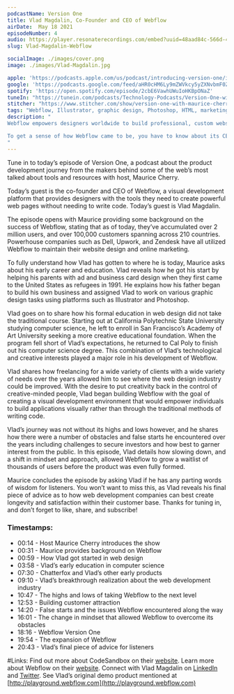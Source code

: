 ```yaml
---
podcastName: Version One
title: Vlad Magdalin, Co-Founder and CEO of Webflow
airDate:  May 18 2021
episodeNumber: 4
audio: https://player.resonaterecordings.com/embed?uuid=48aad84c-566d-4309-86bf-8d61990ff1ea&accentColor=13,180,206&backgroundColor=242,242,242
slug: Vlad-Magdalin-Webflow

socialImage: ./images/cover.png
image: ./images/Vlad-Magdalin.jpg

apple: 'https://podcasts.apple.com/us/podcast/introducing-version-one/id1558498088?i=1000513093620'
google: 'https://podcasts.google.com/feed/aHR0cHM6Ly9mZWVkcy5yZXNvbmF0ZXJlY29yZGluZ3MuY29tL3ZlcnNpb24tb25lLXdpdGgtbWF1cmljZS1jaGVycnk/episode/N2M1NDA2MjYtZmUyYS00NmVkLWFmOGItOTljZWM2NTRhMmRl?sa=X&ved=0CAQQkfYCahcKEwio7urO7-bvAhUAAAAAHQAAAAAQAQ'
spotify: 'https://open.spotify.com/episode/2cbE6VawhUWuIoHKBpONaZ'
tuneIn: "https://tunein.com/podcasts/Technology-Podcasts/Version-One-with-Maurice-Cherry-p1416547/?topicId=161575825"
stitcher: "https://www.stitcher.com/show/version-one-with-maurice-cherry/episode/introducing-version-one-82408223"
tags: "Webflow, Illustrator, graphic design, Photoshop, HTML, marketing, freelancing, web development, web design, visual effects, 3D animation, computer programming, code, coding, writing code, coders, computer science, developers, design translation, creativity, product development, WordPress, investors, funding, Kickstarter, crowdfunding, Hacker News, hackers, Squarespace, CMS, CSS, custom websites, hosting network, web domain, computer software"
description: "
Webflow empowers designers worldwide to build professional, custom websites in a completely visual canvas with no code. Companies including Dell, Upwork, Zendesk, and Rakuten depend on Webflow to help their marketing and design teams create production-ready, easy-to-maintain websites.

To get a sense of how Webflow came to be, you have to know about its CEO and co-founder Vlad Magdalin. In this episode of Version One, we talk with Vlad and learn how his life and early career as a designer helped influence the creation of this revolutionary platform.
"
---
```


Tune in to today’s episode of Version One, a podcast about the product development journey from the makers behind some of the web’s most talked about tools and resources with host, Maurice Cherry.

Today’s guest is the co-founder and CEO of Webflow, a visual development platform that provides designers with the tools they need to create powerful web pages without needing to write code. Today’s guest is Vlad Magdalin. 

The episode opens with Maurice providing some background on the success of Webflow, stating that as of today, they’ve accumulated over 2 million users, and over 100,000 customers spanning across 210 countries. Powerhouse companies such as Dell, Upwork, and Zendesk have all utilized Webflow to maintain their website design and online marketing.  

To fully understand how Vlad has gotten to where he is today, Maurice asks about his early career and education. Vlad reveals how he got his start by helping his parents with ad and business card design when they first came to the United States as refugees in 1991. He explains how his father began to build his own business and assigned Vlad to work on various graphic design tasks using platforms such as Illustrator and Photoshop. 

Vlad goes on to share how his formal education in web design did not take the traditional course. Starting out at California Polytechnic State University studying computer science, he left to enroll in San Francisco’s Academy of Art University seeking a more creative educational foundation. When the program fell short of Vlad’s expectations, he returned to Cal Poly to finish out his computer science degree. This combination of Vlad’s technological and creative interests played a major role in his development of Webflow.

Vlad shares how freelancing for a wide variety of clients with a wide variety of needs over the years allowed him to see where the web design industry could be improved. With the desire to put creativity back in the control of creative-minded people, Vlad began building Webflow with the goal of creating a visual development environment that would empower individuals to build applications visually rather than through the traditional methods of writing code. 

Vlad’s journey was not without its highs and lows however, and he shares how there were a number of obstacles and false starts he encountered over the years including challenges to secure investors and how best to garner interest from the public. In this episode, Vlad details how slowing down, and a shift in mindset and approach, allowed Webflow to grow a waitlist of thousands of users before the product was even fully formed. 

Maurice concludes the episode by asking Vlad if he has any parting words of wisdom for listeners. You won’t want to miss this, as Vlad reveals his final piece of advice as to how web development companies can best create longevity and satisfaction within their customer base. Thanks for tuning in, and don’t forget to like, share, and subscribe!

### Timestamps:

- 00:14 - Host Maurice Cherry introduces the show
- 00:31 - Maurice provides background on Webflow 
- 00:59 - How Vlad got started in web design 
- 03:58 - Vlad’s early education in computer science 
- 07:30 - Chatterfox and Vlad’s other early products
- 09:10 - Vlad’s breakthrough realization about the web development industry 
- 10:47 - The highs and lows of taking Webflow to the next level 
- 12:53 - Building customer attraction 
- 14:20 - False starts and the issues Webflow encountered along the way
- 16:01 - The change in mindset that allowed Webflow to overcome its obstacles 
- 18:16 - Webflow Version One
- 19:54 - The expansion of Webflow 
- 20:43 - Vlad’s final piece of advice for listeners


#Links:
Find out more about CodeSandbox on their [website](https://codesandbox.io). 
Learn more about Webflow on their [website](https://webflow.com).
Connect with Vlad Magdalin on [LinkedIn](https://www.linkedin.com/in/vladmagdalin/) and [Twitter](https://twitter.com/callmevlad?ref_src=twsrc%255Egoogle%257Ctwcamp%255Eserp%257Ctwgr%255Eauthor).
See Vlad’s original demo product mentioned at [http://playground.webflow.com](http://playground.webflow.com)

